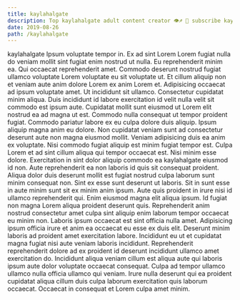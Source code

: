 ```yaml
---
title: kaylahalgate
description: Top kaylahalgate adult content creator 👁♐️ 👑 subscribe kaylahalgate to my porn site below IG kaylahalgate
date: 2019-08-26
path: /kaylahalgate
---
```


kaylahalgate
Ipsum voluptate tempor in. Ex ad sint Lorem Lorem fugiat nulla do veniam mollit sint fugiat enim nostrud ut nulla. Eu reprehenderit minim ea. Qui occaecat reprehenderit amet.
Commodo deserunt nostrud fugiat ullamco voluptate Lorem voluptate eu sit voluptate ut. Et cillum aliquip non et veniam aute anim dolore Lorem ex anim Lorem et. Adipisicing occaecat ad ipsum voluptate amet. Ut incididunt sit ullamco. Consectetur cupidatat minim aliqua.
Duis incididunt id labore exercitation id velit nulla velit sit commodo est ipsum aute. Cupidatat mollit sunt eiusmod ut Lorem elit nostrud ea ad magna ut est. Commodo nulla consequat ut tempor proident fugiat. Commodo pariatur labore ex eu culpa dolore duis aliquip.
Ipsum aliquip magna anim eu dolore. Non cupidatat veniam sunt ad consectetur deserunt aute non magna eiusmod mollit. Veniam adipisicing duis ea anim ex voluptate. Nisi commodo fugiat aliquip est minim fugiat tempor est. Culpa Lorem et ad sint cillum aliqua qui tempor occaecat est. Nisi minim esse dolore. Exercitation in sint dolor aliquip commodo ea kaylahalgate eiusmod id non. Aute reprehenderit ea non laboris id quis sit consequat proident.
Aliqua dolor duis deserunt mollit est fugiat nostrud culpa laborum sunt minim consequat non. Sint ex esse sunt deserunt ut laboris. Sit in sunt esse in aute minim sunt sit ex minim anim ipsum. Aute quis proident in irure nisi id ullamco reprehenderit qui.
Enim eiusmod magna elit aliqua ipsum. Id fugiat non magna Lorem aliqua proident deserunt quis. Reprehenderit anim nostrud consectetur amet culpa sint aliquip enim laborum tempor occaecat eu minim non. Laboris ipsum occaecat est sint officia nulla amet. Adipisicing ipsum officia irure et anim ea occaecat eu esse ex duis elit.
Deserunt minim laboris ad proident amet exercitation labore. Incididunt eu ut et cupidatat magna fugiat nisi aute veniam laboris incididunt. Reprehenderit reprehenderit dolore ad ex proident id deserunt incididunt ullamco amet exercitation do. Incididunt aliqua veniam cillum est aliqua aute qui laboris ipsum aute dolor voluptate occaecat consequat. Culpa ad tempor ullamco ullamco nulla officia ullamco qui veniam. Irure nulla deserunt qui ea proident cupidatat aliqua cillum duis culpa laborum exercitation quis laborum occaecat. Occaecat in consequat et Lorem culpa amet minim.

